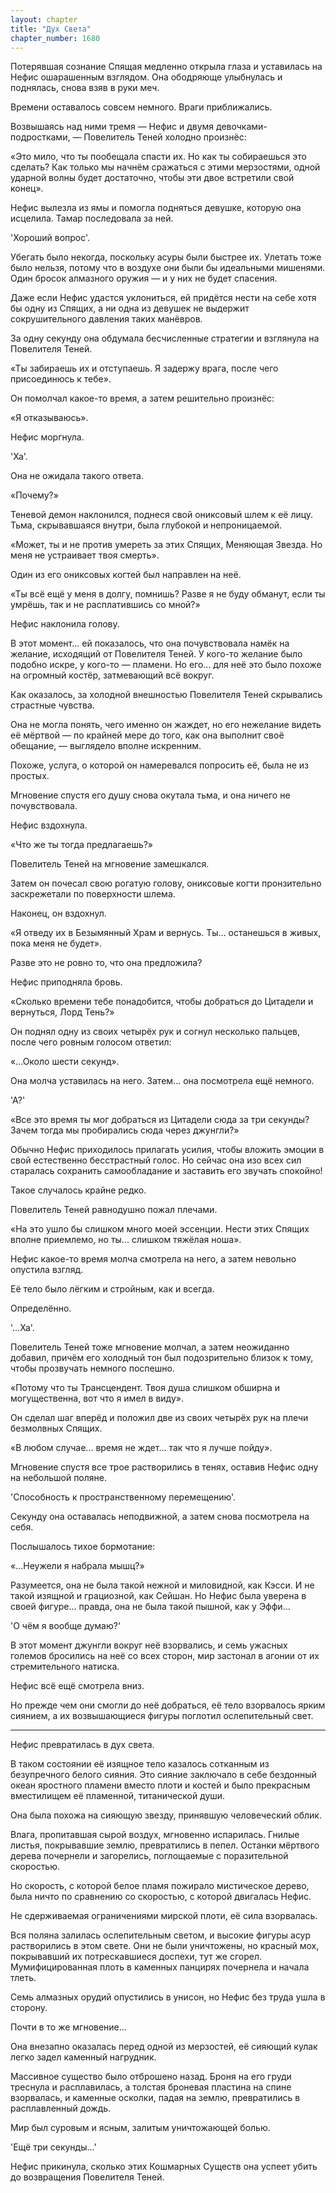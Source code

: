 ```yaml
---
layout: chapter
title: "Дух Света"
chapter_number: 1680
---
```




Потерявшая сознание Спящая медленно открыла глаза и уставилась на Нефис ошарашенным взглядом. Она ободряюще улыбнулась и поднялась, снова взяв в руки меч.

Времени оставалось совсем немного. Враги приближались.

Возвышаясь над ними тремя — Нефис и двумя девочками-подростками, — Повелитель Теней холодно произнёс:

«Это мило, что ты пообещала спасти их. Но как ты собираешься это сделать? Как только мы начнём сражаться с этими мерзостями, одной ударной волны будет достаточно, чтобы эти двое встретили свой конец».

Нефис вылезла из ямы и помогла подняться девушке, которую она исцелила. Тамар последовала за ней.

'Хороший вопрос'.

Убегать было некогда, поскольку асуры были быстрее их. Улетать тоже было нельзя, потому что в воздухе они были бы идеальными мишенями. Один бросок алмазного оружия — и у них не будет спасения.

Даже если Нефис удастся уклониться, ей придётся нести на себе хотя бы одну из Спящих, а ни одна из девушек не выдержит сокрушительного давления таких манёвров.

За одну секунду она обдумала бесчисленные стратегии и взглянула на Повелителя Теней.

«Ты забираешь их и отступаешь. Я задержу врага, после чего присоединюсь к тебе».

Он помолчал какое-то время, а затем решительно произнёс:

«Я отказываюсь».

Нефис моргнула.

'Ха'.

Она не ожидала такого ответа.

«Почему?»

Теневой демон наклонился, поднеся свой ониксовый шлем к её лицу. Тьма, скрывавшаяся внутри, была глубокой и непроницаемой.

«Может, ты и не против умереть за этих Спящих, Меняющая Звезда. Но меня не устраивает твоя смерть».

Один из его ониксовых когтей был направлен на неё.

«Ты всё ещё у меня в долгу, помнишь? Разве я не буду обманут, если ты умрёшь, так и не расплатившись со мной?»

Нефис наклонила голову.

В этот момент... ей показалось, что она почувствовала намёк на желание, исходящий от Повелителя Теней. У кого-то желание было подобно искре, у кого-то — пламени. Но его... для неё это было похоже на огромный костёр, затмевающий всё вокруг.

Как оказалось, за холодной внешностью Повелителя Теней скрывались страстные чувства.

Она не могла понять, чего именно он жаждет, но его нежелание видеть её мёртвой — по крайней мере до того, как она выполнит своё обещание, — выглядело вполне искренним.

Похоже, услуга, о которой он намеревался попросить её, была не из простых.

Мгновение спустя его душу снова окутала тьма, и она ничего не почувствовала.

Нефис вздохнула.

«Что же ты тогда предлагаешь?»

Повелитель Теней на мгновение замешкался.

Затем он почесал свою рогатую голову, ониксовые когти пронзительно заскрежетали по поверхности шлема.

Наконец, он вздохнул.

«Я отведу их в Безымянный Храм и вернусь. Ты... останешься в живых, пока меня не будет».

Разве это не ровно то, что она предложила?

Нефис приподняла бровь.

«Сколько времени тебе понадобится, чтобы добраться до Цитадели и вернуться, Лорд Тень?»

Он поднял одну из своих четырёх рук и согнул несколько пальцев, после чего ровным голосом ответил:

«...Около шести секунд».

Она молча уставилась на него. Затем... она посмотрела ещё немного.

'А?'

«Все это время ты мог добраться из Цитадели сюда за три секунды? Зачем тогда мы пробирались сюда через джунгли?»

Обычно Нефис приходилось прилагать усилия, чтобы вложить эмоции в свой естественно бесстрастный голос. Но сейчас она изо всех сил старалась сохранить самообладание и заставить его звучать спокойно!

Такое случалось крайне редко.

Повелитель Теней равнодушно пожал плечами.

«На это ушло бы слишком много моей эссенции. Нести этих Спящих вполне приемлемо, но ты... слишком тяжёлая ноша».

Нефис какое-то время молча смотрела на него, а затем невольно опустила взгляд.

Её тело было лёгким и стройным, как и всегда.

Определённо.

'...Ха'.

Повелитель Теней тоже мгновение молчал, а затем неожиданно добавил, причём его холодный тон был подозрительно близок к тому, чтобы прозвучать немного поспешно.

«Потому что ты Трансцендент. Твоя душа слишком обширна и могущественна, вот что я имел в виду».

Он сделал шаг вперёд и положил две из своих четырёх рук на плечи безмолвных Спящих.

«В любом случае... время не ждет... так что я лучше пойду».

Мгновение спустя все трое растворились в тенях, оставив Нефис одну на небольшой поляне.

'Способность к пространственному перемещению'.

Секунду она оставалась неподвижной, а затем снова посмотрела на себя.

Послышалось тихое бормотание:

«...Неужели я набрала мышц?»

Разумеется, она не была такой нежной и миловидной, как Кэсси. И не такой изящной и грациозной, как Сейшан. Но Нефис была уверена в своей фигуре... правда, она не была такой пышной, как у Эффи...

'О чём я вообще думаю?'

В этот момент джунгли вокруг неё взорвались, и семь ужасных големов бросились на неё со всех сторон, мир застонал в агонии от их стремительного натиска.

Нефис всё ещё смотрела вниз.

Но прежде чем они смогли до неё добраться, её тело взорвалось ярким сиянием, а их возвышающиеся фигуры поглотил ослепительный свет.

***

Нефис превратилась в дух света.

В таком состоянии её изящное тело казалось сотканным из безупречного белого сияния. Это сияние заключало в себе бездонный океан яростного пламени вместо плоти и костей и было прекрасным вместилищем её пламенной, титанической души.

Она была похожа на сияющую звезду, принявшую человеческий облик.

Влага, пропитавшая сырой воздух, мгновенно испарилась. Гнилые листья, покрывавшие землю, превратились в пепел. Останки мёртвого дерева почернели и загорелись, поглощаемые с поразительной скоростью.

Но скорость, с которой белое пламя пожирало мистическое дерево, была ничто по сравнению со скоростью, с которой двигалась Нефис.

Не сдерживаемая ограничениями мирской плоти, её сила взорвалась.

Вся поляна залилась ослепительным светом, и высокие фигуры асур растворились в этом свете. Они не были уничтожены, но красный мох, покрывавший их потрескавшиеся доспехи, тут же сгорел. Мумифицированная плоть в каменных панцирях почернела и начала тлеть.

Семь алмазных орудий опустились в унисон, но Нефис без труда ушла в сторону.

Почти в то же мгновение...

Она внезапно оказалась перед одной из мерзостей, её сияющий кулак легко задел каменный нагрудник.

Массивное существо было отброшено назад. Броня на его груди треснула и расплавилась, а толстая броневая пластина на спине взорвалась, и каменные осколки, падая на землю, превратились в расплавленный дождь.

Мир был суровым и ясным, залитым уничтожающей болью.

'Ещё три секунды...'

Нефис прикинула, сколько этих Кошмарных Существ она успеет убить до возвращения Повелителя Теней.

